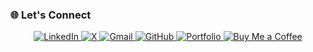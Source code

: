 ### 🌐 Let's Connect

<p align="center">
  <a href="https://www.linkedin.com/in/pratyush-kumar-3302b0229/">
    <img src="https://img.shields.io/badge/LinkedIn-Pratyush%20Kumar-blue?style=for-the-badge&logo=linkedin" alt="LinkedIn">
  </a>
  <a href="https://twitter.com/btwitsPratyush">
    <img src="https://img.shields.io/badge/X-btwitsPratyush-black?style=for-the-badge&logo=twitter" alt="X">
  </a>
  <a href="mailto:pratyushk537@gmail.com">
    <img src="https://img.shields.io/badge/Gmail-pratyushk537@gmail.com-red?style=for-the-badge&logo=gmail" alt="Gmail">
  </a>
  <a href="https://github.com/pratyushk537">
    <img src="https://img.shields.io/badge/GitHub-pratyushk537-333?style=for-the-badge&logo=github" alt="GitHub">
  </a>
  <a href="https://your-portfolio-link.com" target="_blank">
    <img src="https://img.shields.io/badge/Portfolio-Visit%20Now-orange?style=for-the-badge&logo=firefox-browser" alt="Portfolio">
  </a>
  <a href="https://www.buymeacoffee.com/pratyushkumar" target="_blank">
    <img src="https://img.shields.io/badge/Buy%20Me%20a%20Coffee-support%20me-yellow?style=for-the-badge&logo=buy-me-a-coffee" alt="Buy Me a Coffee">
  </a>
</p>
